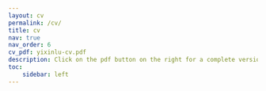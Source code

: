 ```yaml
---
layout: cv
permalink: /cv/
title: cv
nav: true
nav_order: 6
cv_pdf: yixinlu-cv.pdf
description: Click on the pdf button on the right for a complete version.
toc: 
    sidebar: left
---
```

<!---
<iframe src="/assets/pdf/yixinlu-cv.pdf" width="100%" height="800" frameborder="no" border="0" marginwidth="0" marginheight="0"></iframe>
--->
